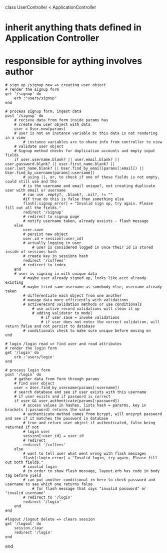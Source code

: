 class UserController < ApplicationController
# inherit anything thats defined in Application Controller
# responsible for aything involves author

    # sign up /signup new => creating user object
    # render the signup form
    get '/signup' do
        erb :"users/signup"
    end

    # process signup form, ingest data
    post '/signup' do
        # recieve data from form inside params has
        # create new user object with data
        user = User.new(params)
        # user is not an instance variable bc this data is not rendering in a view
            # instance variables are to share info from controller to view
        # validate user object
        # Signup method checks for duplication accounts and empty input fields
        if user.username.blank? || user.email.blank? || user.password.blank? || user.first_name.blank? || user.last_name.blank? || User.find_by_email(params[:email]) || User.find_by_username(params[:usersame])
            # using ||, or, to check if one of these fields is not empty, could still use and tho
            # is the username and email unique?, not creating duplicate user with email or username
            # can use .empty?, .blank?, .nil?, != ""
            #if true do this is false then something else
            flash[:signup_error] = "Invalid sign up, try again. Please fill out all the fields."
            redirect '/signup'
            # redirect to signup page
            # notify username taken, already exsists - flash message
        else 
            user.save
            # persist new object
            user.id = session[:user_id]
            # actually logging in user
                # user is considered logged in once their id is stored inside of sessions hash
            # create key in sessions hash
            redirect '/coffees'
            # redirect to index
        end
        # user is signing in with unique data
            # maybe user already signed up, looks like acct already existing
            # maybe tried same username as somebody else, username already taken
            # differentiate each object from one another
            # manage data more efficiently with validations
            # activerecord validation methods or use conditionals
                # use active record validations will clean it up
                # adding validator to model
                    # if user.save = invoke validations
                    # if user does not enter the correct validation, will return false and not persist to database
            # conditionals check to make sure unique before moving on
    end

    # login /login read => find user and read attributes 
    # render the login form
    get '/login' do
        erb :'users/login'
    end

    # process login form
    post '/login' do
        # gather data from form through params
        # find user object
        user = User.find_by_username(params[:username])
        # search database and see if user exists with this username
        # if user exists and if password is correct
        if user && user.authenticate(params[:password])
            # access values in hashes, lists hash = pararms, key in brackets [:password] returns the value
            # authenticate method comes from bcrypt, will encyrpt password and see if it matches the password in database
            # true and return user object if authenticated, false being returned if not
            # login user
            session[:user_id] = user.id
            # redirect
            redirect '/coffees'
        else
            # want to tell user what went wrong with flash messages
            flash[:login_error] = "Invalid login, try again. Please fill out both fields."
            # invalid login
            # in order to show flash message, layout.erb has code in body tag before yield
            # can put another conditional in here to check password and username to see which one returns false
                # for flash message that says "invalid password" or "invalid username"
            # redirect to '/login'
            redirect '/login'
        end
    end

    #logout /logout delete => clears session
    get '/logout' do
        session.clear
        redirect '/login'
    end

end